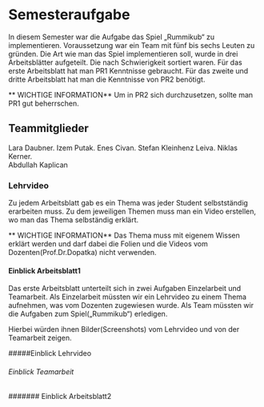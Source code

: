 # Semesteraufgabe 
In diesem Semester war die Aufgabe das Spiel „Rummikub“ zu implementieren. 
Voraussetzung war ein Team mit fünf bis sechs Leuten zu gründen.
Die Art wie man das Spiel implementieren soll, wurde in drei Arbeitsblätter aufgeteilt.
Die nach Schwierigkeit sortiert waren.
Für das erste Arbeitsblatt hat man PR1 Kenntnisse gebraucht.
Für das zweite und dritte Arbeitsblatt hat man die Kenntnisse von PR2 benötigt.

** WICHTIGE INFORMATION**
Um in PR2 sich durchzusetzen, sollte man PR1 gut beherrschen.

## Teammitglieder 
Lara Daubner. 
Izem Putak. 
Enes Civan. 
Stefan Kleinhenz Leiva. 
Niklas Kerner.  
Abdullah Kaplican 

### Lehrvideo 
Zu jedem Arbeitsblatt gab es ein Thema was jeder Student selbstständig erarbeiten muss.
Zu dem jeweiligen Themen muss man ein Video erstellen, wo man das Thema selbständig erklärt.

** WICHTIGE INFORMATION**
Das Thema muss mit eigenem  Wissen erklärt werden und darf dabei die Folien und die Videos vom Dozenten(Prof.Dr.Dopatka) nicht verwenden. 



#### Einblick Arbeitsblatt1
Das erste Arbeitsblatt unterteilt sich in zwei Aufgaben Einzelarbeit und Teamarbeit.
Als Einzelarbeit müssten wir ein Lehrvideo zu einem Thema aufnehmen, was vom Dozenten zugewiesen wurde.
Als Team müssten wir die Aufgaben zum Spiel(„Rummikub“) erledigen.

Hierbei würden ihnen Bilder(Screenshots) vom Lehrvideo und von der Teamarbeit zeigen.

#####Einblick Lehrvideo


###### Einblick Teamarbeit



####### Einblick Arbeitsblatt2
